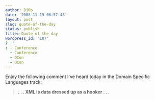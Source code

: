 ```yaml
---
author: BjRo
date: '2008-11-19 06:57:46'
layout: post
slug: quote-of-the-day
status: publish
title: Quote of the day
wordpress_id: '187'
? ''
: - Conference
  - Conference
  - QCon
  - QCon
---
```


Enjoy the following comment I've heard today in the Domain Specific
Languages track:

> **. . . XML is data dressed up as a hooker . . .**
